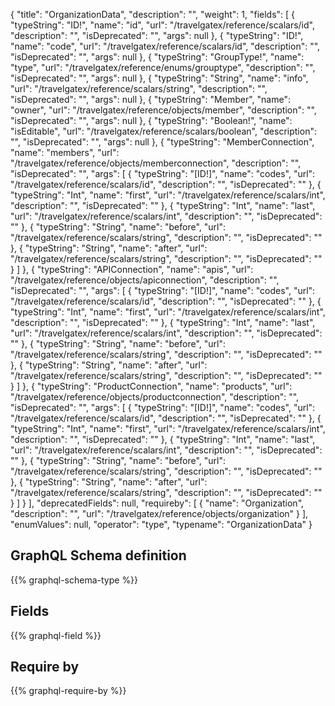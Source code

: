 {
  "title": "OrganizationData",
  "description": "",
  "weight": 1,
  "fields": [
    {
      "typeString": "ID!",
      "name": "id",
      "url": "/travelgatex/reference/scalars/id",
      "description": "",
      "isDeprecated": "",
      "args": null
    },
    {
      "typeString": "ID!",
      "name": "code",
      "url": "/travelgatex/reference/scalars/id",
      "description": "",
      "isDeprecated": "",
      "args": null
    },
    {
      "typeString": "GroupType!",
      "name": "type",
      "url": "/travelgatex/reference/enums/grouptype",
      "description": "",
      "isDeprecated": "",
      "args": null
    },
    {
      "typeString": "String",
      "name": "info",
      "url": "/travelgatex/reference/scalars/string",
      "description": "",
      "isDeprecated": "",
      "args": null
    },
    {
      "typeString": "Member",
      "name": "owner",
      "url": "/travelgatex/reference/objects/member",
      "description": "",
      "isDeprecated": "",
      "args": null
    },
    {
      "typeString": "Boolean!",
      "name": "isEditable",
      "url": "/travelgatex/reference/scalars/boolean",
      "description": "",
      "isDeprecated": "",
      "args": null
    },
    {
      "typeString": "MemberConnection",
      "name": "members",
      "url": "/travelgatex/reference/objects/memberconnection",
      "description": "",
      "isDeprecated": "",
      "args": [
        {
          "typeString": "[ID!]",
          "name": "codes",
          "url": "/travelgatex/reference/scalars/id",
          "description": "",
          "isDeprecated": ""
        },
        {
          "typeString": "Int",
          "name": "first",
          "url": "/travelgatex/reference/scalars/int",
          "description": "",
          "isDeprecated": ""
        },
        {
          "typeString": "Int",
          "name": "last",
          "url": "/travelgatex/reference/scalars/int",
          "description": "",
          "isDeprecated": ""
        },
        {
          "typeString": "String",
          "name": "before",
          "url": "/travelgatex/reference/scalars/string",
          "description": "",
          "isDeprecated": ""
        },
        {
          "typeString": "String",
          "name": "after",
          "url": "/travelgatex/reference/scalars/string",
          "description": "",
          "isDeprecated": ""
        }
      ]
    },
    {
      "typeString": "APIConnection",
      "name": "apis",
      "url": "/travelgatex/reference/objects/apiconnection",
      "description": "",
      "isDeprecated": "",
      "args": [
        {
          "typeString": "[ID!]",
          "name": "codes",
          "url": "/travelgatex/reference/scalars/id",
          "description": "",
          "isDeprecated": ""
        },
        {
          "typeString": "Int",
          "name": "first",
          "url": "/travelgatex/reference/scalars/int",
          "description": "",
          "isDeprecated": ""
        },
        {
          "typeString": "Int",
          "name": "last",
          "url": "/travelgatex/reference/scalars/int",
          "description": "",
          "isDeprecated": ""
        },
        {
          "typeString": "String",
          "name": "before",
          "url": "/travelgatex/reference/scalars/string",
          "description": "",
          "isDeprecated": ""
        },
        {
          "typeString": "String",
          "name": "after",
          "url": "/travelgatex/reference/scalars/string",
          "description": "",
          "isDeprecated": ""
        }
      ]
    },
    {
      "typeString": "ProductConnection",
      "name": "products",
      "url": "/travelgatex/reference/objects/productconnection",
      "description": "",
      "isDeprecated": "",
      "args": [
        {
          "typeString": "[ID!]",
          "name": "codes",
          "url": "/travelgatex/reference/scalars/id",
          "description": "",
          "isDeprecated": ""
        },
        {
          "typeString": "Int",
          "name": "first",
          "url": "/travelgatex/reference/scalars/int",
          "description": "",
          "isDeprecated": ""
        },
        {
          "typeString": "Int",
          "name": "last",
          "url": "/travelgatex/reference/scalars/int",
          "description": "",
          "isDeprecated": ""
        },
        {
          "typeString": "String",
          "name": "before",
          "url": "/travelgatex/reference/scalars/string",
          "description": "",
          "isDeprecated": ""
        },
        {
          "typeString": "String",
          "name": "after",
          "url": "/travelgatex/reference/scalars/string",
          "description": "",
          "isDeprecated": ""
        }
      ]
    }
  ],
  "deprecatedFields": null,
  "requireby": [
    {
      "name": "Organization",
      "description": "",
      "url": "/travelgatex/reference/objects/organization"
    }
  ],
  "enumValues": null,
  "operator": "type",
  "typename": "OrganizationData"
}
## GraphQL Schema definition

{{% graphql-schema-type %}}

## Fields

{{% graphql-field %}}

## Require by

{{% graphql-require-by %}}
